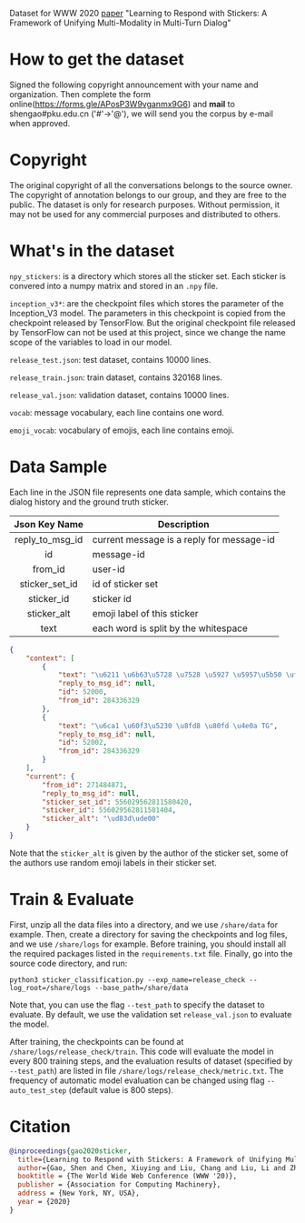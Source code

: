 Dataset for WWW 2020 [paper](https://arxiv.org/abs/2003.04679) "Learning to Respond with Stickers: A Framework of Unifying Multi-Modality in Multi-Turn Dialog"

# How to get the dataset
Signed the following copyright announcement with your name and organization. Then complete the form online(https://forms.gle/APosP3W9vganmx9G6) and **mail** to shengao#pku.edu.cn ('#'->'@'), we will send you the corpus by e-mail when approved.

# Copyright
The original copyright of all the conversations belongs to the source owner.
The copyright of annotation belongs to our group, and they are free to the public.
The dataset is only for research purposes. Without permission, it may not be used for any commercial purposes and distributed to others.

# What's in the dataset

`npy_stickers`: is a directory which stores all the sticker set. Each sticker is convered into a numpy matrix and stored in an `.npy` file.

`inception_v3*`: are the checkpoint files which stores the parameter of the Inception_V3 model. The parameters in this checkpoint is copied from the checkpoint released by TensorFlow. But the original checkpoint file released by TensorFlow can not be used at this project, since we change the name scope of the variables to load in our model.

`release_test.json`: test dataset, contains 10000 lines.

`release_train.json`: train dataset, contains 320168 lines.

`release_val.json`: validation dataset, contains 10000 lines.

`vocab`: message vocabulary, each line contains one word.

`emoji_vocab`: vocabulary of emojis, each line contains emoji.

# Data Sample
Each line in the JSON file represents one data sample, which contains the dialog history and the ground truth sticker.

|  Json Key Name  | Description                                |
|:---------------:|--------------------------------------------|
| reply_to_msg_id | current message is a reply for message-id  |
| id              | message-id                                 |
| from_id         | user-id                                    |
| sticker_set_id  | id of sticker set                          |
| sticker_id      | sticker id                                 |
| sticker_alt     | emoji label of this sticker                |
| text            | each word is split by the whitespace       |

```json
{
    "context": [
        {
            "text": "\u6211 \u6b63\u5728 \u7528 \u5927 \u5957\u5b50 \uff0c \u597d\u4e45 \u6ca1\u7528 \u4e86",
            "reply_to_msg_id": null,
            "id": 52000,
            "from_id": 284336329
        },
        {
            "text": "\u6ca1 \u60f3\u5230 \u8fd8 \u80fd \u4e0a TG",
            "reply_to_msg_id": null,
            "id": 52002,
            "from_id": 284336329
        }
    ],
    "current": {
        "from_id": 271484871,
        "reply_to_msg_id": null,
        "sticker_set_id": 556029562811580420,
        "sticker_id": 556029562811581404,
        "sticker_alt": "\ud83d\ude00"
    }
}
```

Note that the `sticker_alt` is given by the author of the sticker set, some of the authors use random emoji labels in their sticker set.

# Train & Evaluate
First, unzip all the data files into a directory, and we use `/share/data` for example.
Then, create a directory for saving the checkpoints and log files, and we use `/share/logs` for example.
Before training, you should install all the required packages listed in the `requirements.txt` file.
Finally, go into the source code directory, and run:

```shell script
python3 sticker_classification.py --exp_name=release_check --log_root=/share/logs --base_path=/share/data
```

Note that, you can use the flag `--test_path` to specify the dataset to evaluate. 
By default, we use the validation set `release_val.json` to evaluate the model.

After training, the checkpoints can be found at `/share/logs/release_check/train`.
This code will evaluate the model in every 800 training steps, and the evaluation results of dataset (specified by `--test_path`) are listed in file `/share/logs/release_check/metric.txt`.
The frequency of automatic model evaluation can be changed using flag `--auto_test_step` (default value is 800 steps).

# Citation

```bibtex
@inproceedings{gao2020sticker,
  title={Learning to Respond with Stickers: A Framework of Unifying Multi-Modality in Multi-Turn Dialog},
  author={Gao, Shen and Chen, Xiuying and Liu, Chang and Liu, Li and Zhao, Dongyan and Yan, Rui},
  booktitle = {The World Wide Web Conference (WWW '20)},
  publisher = {Association for Computing Machinery},
  address = {New York, NY, USA},
  year = {2020}
}
```



